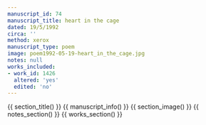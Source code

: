 ```yaml
---
manuscript_id: 74
manuscript_title: heart in the cage
dated: 19/5/1992
circa: ''
method: xerox
manuscript_type: poem
image: poem1992-05-19-heart_in_the_cage.jpg
notes: null
works_included:
- work_id: 1426
  altered: 'yes'
  edited: 'no'
---
```


{{ section_title() }}
{{ manuscript_info() }}
{{ section_image() }}
{{ notes_section() }}
{{ works_section() }}
